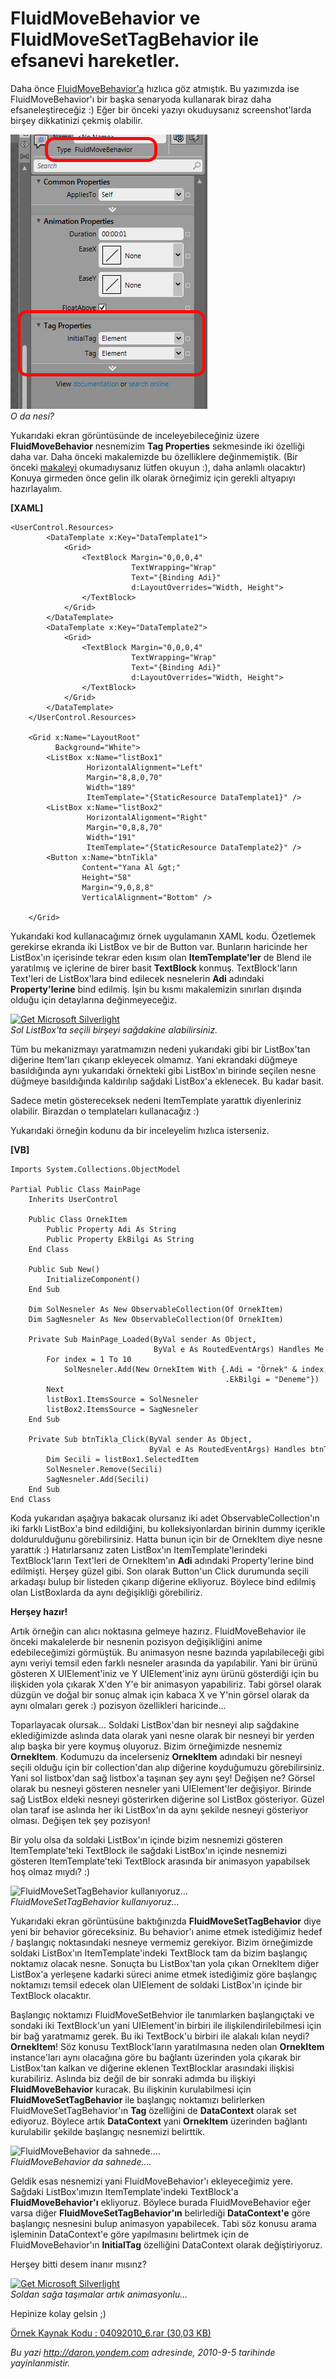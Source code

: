 # FluidMoveBehavior ve FluidMoveSetTagBehavior ile efsanevi hareketler. 

Daha önce
[FluidMoveBehavior'a](http://daron.yondem.com/tr/post/024c6816-2639-4db7-8cdd-1ea688e6925d)
hızlıca göz atmıştık. Bu yazımızda ise FluidMoveBehavior'ı bir başka
senaryoda kullanarak biraz daha efsaneleştireceğiz :) Eğer bir önceki
yazıyı okuduysanız screenshot'larda birşey dikkatinizi çekmiş olabilir.

![O da nesi?](media/FluidMoveBehavior_ve_FluidMoveSetTagBehavior_ile_efsanevi_hareketler/04092010_1.png)\
*O da nesi?*

Yukarıdaki ekran görüntüsünde de inceleyebileceğiniz üzere
**FluidMoveBehavior** nesnemizim **Tag Properties** sekmesinde iki
özelliği daha var. Daha önceki makalemizde bu özelliklere değinmemiştik.
(Bir önceki
[makaleyi](http://daron.yondem.com/tr/post/024c6816-2639-4db7-8cdd-1ea688e6925d)
okumadıysanız lütfen okuyun :), daha anlamlı olacaktır) Konuya girmeden
önce gelin ilk olarak örneğimiz için gerekli altyapıyı hazırlayalım.

**[XAML]**

``` {style="font-family: consolas"}
<UserControl.Resources>
        <DataTemplate x:Key="DataTemplate1">
            <Grid>
                <TextBlock Margin="0,0,0,4"
                           TextWrapping="Wrap"
                           Text="{Binding Adi}"
                           d:LayoutOverrides="Width, Height">
                </TextBlock>
            </Grid>
        </DataTemplate>
        <DataTemplate x:Key="DataTemplate2">
            <Grid>
                <TextBlock Margin="0,0,0,4"
                           TextWrapping="Wrap"
                           Text="{Binding Adi}"
                           d:LayoutOverrides="Width, Height">
                </TextBlock>
            </Grid>
        </DataTemplate>
    </UserControl.Resources>
 
    <Grid x:Name="LayoutRoot"
          Background="White">
        <ListBox x:Name="listBox1"
                 HorizontalAlignment="Left"
                 Margin="8,8,0,70"
                 Width="189"
                 ItemTemplate="{StaticResource DataTemplate1}" />
        <ListBox x:Name="listBox2"
                 HorizontalAlignment="Right"
                 Margin="0,8,8,70"
                 Width="191"
                 ItemTemplate="{StaticResource DataTemplate2}" />
        <Button x:Name="btnTikla"
                Content="Yana Al &gt;"
                Height="58"
                Margin="9,0,8,8"
                VerticalAlignment="Bottom" />
 
    </Grid>
```

Yukarıdaki kod kullanacağımız örnek uygulamanın XAML kodu. Özetlemek
gerekirse ekranda iki ListBox ve bir de Button var. Bunların haricinde
her ListBox'ın içerisinde tekrar eden kısım olan **ItemTemplate'ler** de
Blend ile yaratılmış ve içlerine de birer basit **TextBlock** konmuş.
TextBlock'ların Text'leri de ListBox'lara bind edilecek nesnelerin
**Adi** adındaki **Property'lerine** bind edilmiş. İşin bu kısmı
makalemizin sınırları dışında olduğu için detaylarına değinmeyeceğiz.

[![Get Microsoft
Silverlight](http://go.microsoft.com/fwlink/?LinkId=161376)](http://go.microsoft.com/fwlink/?LinkID=149156&v=4.0.50401.0)\
*Sol ListBox'ta seçili birşeyi sağdakine alabilirsiniz.*

Tüm bu mekanizmayı yaratmamızın nedeni yukarıdaki gibi bir ListBox'tan
diğerine Item'ları çıkarıp ekleyecek olmamız. Yani ekrandaki düğmeye
basıldığında aynı yukarıdaki örnekteki gibi ListBox'ın birinde seçilen
nesne düğmeye basıldığında kaldırılıp sağdaki ListBox'a eklenecek. Bu
kadar basit.

Sadece metin göstereceksek nedeni ItemTemplate yarattık diyenleriniz
olabilir. Birazdan o templateları kullanacağız :)

Yukarıdaki örneğin kodunu da bir inceleyelim hızlıca isterseniz.

**[VB]**

``` {style="font-family: consolas"}
Imports System.Collections.ObjectModel
 
Partial Public Class MainPage
    Inherits UserControl
 
    Public Class OrnekItem
        Public Property Adi As String
        Public Property EkBilgi As String
    End Class
 
    Public Sub New()
        InitializeComponent()
    End Sub
 
    Dim SolNesneler As New ObservableCollection(Of OrnekItem)
    Dim SagNesneler As New ObservableCollection(Of OrnekItem)
 
    Private Sub MainPage_Loaded(ByVal sender As Object,
                                ByVal e As RoutedEventArgs) Handles Me.Loaded
        For index = 1 To 10
            SolNesneler.Add(New OrnekItem With {.Adi = "Örnek" & index,
                                                .EkBilgi = "Deneme"})
        Next
        listBox1.ItemsSource = SolNesneler
        listBox2.ItemsSource = SagNesneler
    End Sub
 
    Private Sub btnTikla_Click(ByVal sender As Object,
                               ByVal e As RoutedEventArgs) Handles btnTikla.Click
        Dim Secili = listBox1.SelectedItem
        SolNesneler.Remove(Secili)
        SagNesneler.Add(Secili)
    End Sub
End Class
```

Koda yukarıdan aşağıya bakacak olursanız iki adet
ObservableCollection'ın iki farklı ListBox'a bind edildiğini, bu
kolleksiyonlardan birinin dummy içerikle doldurulduğunu görebilirsiniz.
Hatta bunun için bir de OrnekItem diye nesne yarattık :) Hatırlarsanız
zaten ListBox'ın ItemTemplate'lerindeki TextBlock'ların Text'leri de
OrnekItem'ın **Adi** adındaki Property'lerine bind edilmişti. Herşey
güzel gibi. Son olarak Button'un Click durumunda seçili arkadaşı bulup
bir listeden çıkarıp diğerine ekliyoruz. Böylece bind edilmiş olan
ListBoxlarda da aynı değişikliği görebiliriz.

**Herşey hazır!**

Artık örneğin can alıcı noktasına gelmeye hazırız. FluidMoveBehavior ile
önceki makalelerde bir nesnenin pozisyon değişikliğini anime
edebileceğimizi görmüştük. Bu animasyon nesne bazında yapılabileceği
gibi aynı veriyi temsil eden farklı nesneler arasında da yapılabilir.
Yani bir ürünü gösteren X UIElement'iniz ve Y UIElement'iniz aynı ürünü
gösterdiği için bu ilişkiden yola çıkarak X'den Y'e bir animasyon
yapabiliriz. Tabi görsel olarak düzgün ve doğal bir sonuç almak için
kabaca X ve Y'nin görsel olarak da aynı olmaları gerek :) pozisyon
özellikleri haricinde...

Toparlayacak olursak... Soldaki ListBox'dan bir nesneyi alıp sağdakine
eklediğimizde aslında data olarak yani nesne olarak bir nesneyi bir
yerden alıp başka bir yere koymuş oluyoruz. Bizim örneğimizde nesnemiz
**OrnekItem**. Kodumuzu da incelerseniz **OrnekItem** adındaki bir
nesneyi seçili olduğu için bir collection'dan alıp diğerine koyduğumuzu
görebilirsiniz. Yani sol listbox'dan sağ listbox'a taşınan şey aynı şey!
Değişen ne? Görsel olarak bu nesneyi gösteren nesneler yani
UIElement'ler değişiyor. Birinde sağ ListBox eldeki nesneyi gösterirken
diğerine sol ListBox gösteriyor. Güzel olan taraf ise aslında her iki
ListBox'ın da aynı şekilde nesneyi gösteriyor olması. Değişen tek şey
pozisyon!

Bir yolu olsa da soldaki ListBox'ın içinde bizim nesnemizi gösteren
ItemTemplate'teki TextBlock ile sağdaki ListBox'ın içinde nesnemizi
gösteren ItemTemplate'teki TextBlock arasında bir animasyon yapabilsek
hoş olmaz mıydı? :)

![FluidMoveSetTagBehavior
kullanıyoruz...](media/FluidMoveBehavior_ve_FluidMoveSetTagBehavior_ile_efsanevi_hareketler/04092010_3.png)\
*FluidMoveSetTagBehavior kullanıyoruz...*

Yukarıdaki ekran görüntüsüne baktığınızda **FluidMoveSetTagBehavior**
diye yeni bir behavior göreceksiniz. Bu behavior'ı anime etmek
istediğimiz hedef / başlangıç noktasındaki nesneye vermemiz gerekiyor.
Bizim örneğimizde soldaki ListBox'ın ItemTemplate'indeki TextBlock tam
da bizim başlangıç noktamız olacak nesne. Sonuçta bu ListBox'tan yola
çıkan OrnekItem diğer ListBox'a yerleşene kadarki süreci anime etmek
istediğimiz göre başlangıç noktamızı temsil edecek olan UIElement de
soldaki ListBox'ın içinde bir TextBlock olacaktır.

Başlangıç noktamızı FluidMoveSetBehvior ile tanımlarken başlangıçtaki ve
sondaki iki TextBlock'un yani UIElement'in birbiri ile
ilişkilendirilebilmesi için bir bağ yaratmamız gerek. Bu iki TextBock'u
birbiri ile alakalı kılan neydi? **OrnekItem**! Söz konusu
TextBlock'ların yaratılmasına neden olan **OrnekItem** instance'ları
aynı olacağına göre bu bağlantı üzerinden yola çıkarak bir ListBox'tan
kalkan ve diğerine eklenen TextBlocklar arasındaki ilişkisi kurabiliriz.
Aslında biz değil de bir sonraki adımda bu ilişkiyi
**FluidMoveBehavior** kuracak. Bu ilişkinin kurulabilmesi için
**FluidMoveSetTagBehavior** ile başlangıç noktamızı belirlerken
FluidMoveSetTagBehavior'ın **Tag** özelliğini de **DataContext** olarak
set ediyoruz. Böylece artık **DataContext** yani **OrnekItem** üzerinden
bağlantı kurulabilir şekilde başlangıç nesnemizi belirttik.

![FluidMoveBehavior da
sahnede....](media/FluidMoveBehavior_ve_FluidMoveSetTagBehavior_ile_efsanevi_hareketler/04092010_4.png)\
*FluidMoveBehavior da sahnede....*

Geldik esas nesnemizi yani FluidMoveBehavior'ı ekleyeceğimiz yere.
Sağdaki ListBox'ımızın ItemTemplate'indeki TextBlock'a
**FluidMoveBehavior'ı** ekliyoruz. Böylece burada FluidMoveBehavior eğer
varsa diğer **FluidMoveSetTagBehavior'ın** belirlediği **DataContext'e**
göre başlangıç nesnesini bulup animasyon yapabilecek. Tabi söz konusu
arama işleminin DataContext'e göre yapılmasını belirtmek için de
FluidMoveBehavior'ın **InitialTag** özelliğini DataContext olarak
değiştiriyoruz.

Herşey bitti desem inanır mısınz?

[![Get Microsoft
Silverlight](http://go.microsoft.com/fwlink/?LinkId=161376)](http://go.microsoft.com/fwlink/?LinkID=149156&v=4.0.50401.0)\
*Soldan sağa taşımalar artık animasyonlu...*

Hepinize kolay gelsin ;)

[Örnek Kaynak Kodu : 04092010\_6.rar (30,03
KB)](media/FluidMoveBehavior_ve_FluidMoveSetTagBehavior_ile_efsanevi_hareketler/04092010_6.rar)


*Bu yazi http://daron.yondem.com adresinde, 2010-9-5 tarihinde yayinlanmistir.*